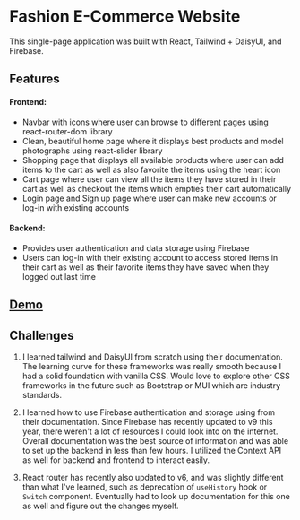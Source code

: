 # Fashion E-Commerce Website

This single-page application was built with React, Tailwind + DaisyUI, and Firebase.

## Features

#### Frontend:

-   Navbar with icons where user can browse to different pages using react-router-dom library
-   Clean, beautiful home page where it displays best products and model photographs using react-slider library
-   Shopping page that displays all available products where user can add items to the cart as well as also favorite the items using the heart icon
-   Cart page where user can view all the items they have stored in their cart as well as checkout the items which empties their cart automatically
-   Login page and Sign up page where user can make new accounts or log-in with existing accounts

#### Backend:

-   Provides user authentication and data storage using Firebase
-   Users can log-in with their existing account to access stored items in their cart as well as their favorite items they have saved when they logged out last time

## [Demo]()

## Challenges

1. I learned tailwind and DaisyUI from scratch using their documentation. The learning curve for these frameworks was really smooth because I had a solid foundation with vanilla CSS. Would love to explore other CSS frameworks in the future such as Bootstrap or MUI which are industry standards.

2. I learned how to use Firebase authentication and storage using from their documentation. Since Firebase has recently updated to v9 this year, there weren't a lot of resources I could look into on the internet. Overall documentation was the best source of information and was able to set up the backend in less than few hours. I utilized the Context API as well for backend and frontend to interact easily.

3. React router has recently also updated to v6, and was slightly different than what I've learned, such as deprecation of `useHistory` hook or `Switch` component. Eventually had to look up documentation for this one as well and figure out the changes myself.
